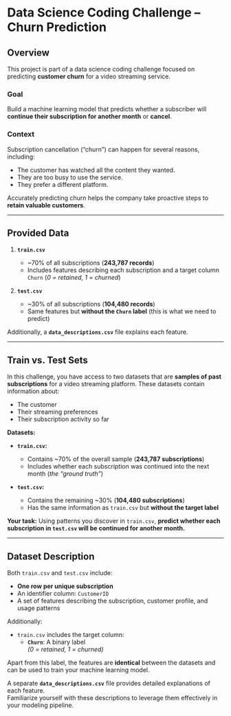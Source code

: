 # Data Science Coding Challenge – Churn Prediction

## Overview
This project is part of a data science coding challenge focused on predicting **customer churn** for a video streaming service.


### Goal
Build a machine learning model that predicts whether a subscriber will **continue their subscription for another month** or **cancel**.


### Context
Subscription cancellation (“churn”) can happen for several reasons, including:

- The customer has watched all the content they wanted.
- They are too busy to use the service.
- They prefer a different platform.

Accurately predicting churn helps the company take proactive steps to **retain valuable customers**.

---

## Provided Data

1. **`train.csv`**
   - ~70% of all subscriptions (**243,787 records**)
   - Includes features describing each subscription and a target column `Churn` (*0 = retained, 1 = churned*)

2. **`test.csv`**
   - ~30% of all subscriptions (**104,480 records**)
   - Same features but **without the `Churn` label** (this is what we need to predict)

Additionally, a **`data_descriptions.csv`** file explains each feature.

---

## Train vs. Test Sets

In this challenge, you have access to two datasets that are **samples of past subscriptions** for a video streaming platform. These datasets contain information about:

- The customer
- Their streaming preferences
- Their subscription activity so far

**Datasets:**

- **`train.csv`:**
  - Contains ~70% of the overall sample (**243,787 subscriptions**)
  - Includes whether each subscription was continued into the next month (*the “ground truth”*)

- **`test.csv`:**
  - Contains the remaining ~30% (**104,480 subscriptions**)
  - Has the same information as `train.csv` but **without the target label**

**Your task:**
Using patterns you discover in `train.csv`, **predict whether each subscription in `test.csv` will be continued for another month.**

---

##  Dataset Description

Both `train.csv` and `test.csv` include:

- **One row per unique subscription**
- An identifier column: `CustomerID`
- A set of features describing the subscription, customer profile, and usage patterns

Additionally:

- `train.csv` includes the target column:
  - **`Churn`**: A binary label  
    *(0 = retained, 1 = churned)*

Apart from this label, the features are **identical** between the datasets and can be used to train your machine learning model.

A separate **`data_descriptions.csv`** file provides detailed explanations of each feature.  
Familiarize yourself with these descriptions to leverage them effectively in your modeling pipeline.
